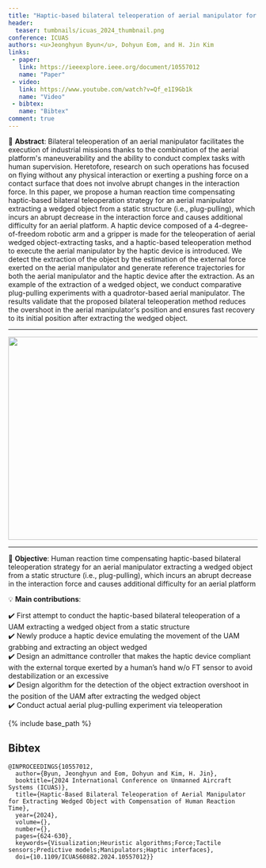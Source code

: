 ```yaml
---
title: "Haptic-based bilateral teleoperation of aerial manipulator for extracting wedged object with compensation of human reaction time"
header:
  teaser: tumbnails/icuas_2024_thumbnail.png
conference: ICUAS
authors: <u>Jeonghyun Byun</u>, Dohyun Eom, and H. Jin Kim
links:
 - paper:
   link: https://ieeexplore.ieee.org/document/10557012
   name: "Paper"
 - video:
   link: https://www.youtube.com/watch?v=Qf_e1I9Gb1k
   name: "Video"
 - bibtex: 
   name: "Bibtex"
comment: true
---
```


📃 **Abstract**: Bilateral teleoperation of an aerial manipulator facilitates the execution of industrial missions thanks to the combination of the aerial platform's maneuverability and the ability to conduct complex tasks with human supervision. Heretofore, research on such operations has focused on flying without any physical interaction or exerting a pushing force on a contact surface that does not involve abrupt changes in the interaction force. In this paper, we propose a human reaction time compensating haptic-based bilateral teleoperation strategy for an aerial manipulator extracting a wedged object from a static structure (i.e., plug-pulling), which incurs an abrupt decrease in the interaction force and causes additional difficulty for an aerial platform. A haptic device composed of a 4-degree-of-freedom robotic arm and a gripper is made for the teleoperation of aerial wedged object-extracting tasks, and a haptic-based teleoperation method to execute the aerial manipulator by the haptic device is introduced. We detect the extraction of the object by the estimation of the external force exerted on the aerial manipulator and generate reference trajectories for both the aerial manipulator and the haptic device after the extraction. As an example of the extraction of a wedged object, we conduct comparative plug-pulling experiments with a quadrotor-based aerial manipulator. The results validate that the proposed bilateral teleoperation method reduces the overshoot in the aerial manipulator's position and ensures fast recovery to its initial position after extracting the wedged object.

---

<center><img src="/images/tumbnails/icuas_2024_thumbnail.png" width="588" height="410"></center>

---

🥅 **Objective**: Human reaction time compensating haptic-based bilateral teleoperation strategy for an aerial manipulator extracting a wedged object from a static structure (i.e., plug-pulling), which incurs an abrupt decrease in the interaction force and causes additional difficulty for an aerial platform

💡 **Main contributions**:

✔️ First attempt to conduct the haptic-based bilateral teleoperation of a UAM extracting a wedged object from a static structure <br>
✔️ Newly produce a haptic device emulating the movement of the UAM grabbing and extracting an object wedged <br> 
✔️ Design an admittance controller that makes the haptic device compliant with the external torque exerted by a human’s hand w/o FT sensor to avoid destabilization or an excessive <br>
✔️ Design algorithm for the detection of the object extraction overshoot in the position of the UAM after extracting the wedged object <br>
✔️ Conduct actual aerial plug-pulling experiment via teleoperation 

{% include base_path %}

## Bibtex <a id="bibtex"></a>
```
@INPROCEEDINGS{10557012,
  author={Byun, Jeonghyun and Eom, Dohyun and Kim, H. Jin},
  booktitle={2024 International Conference on Unmanned Aircraft Systems (ICUAS)}, 
  title={Haptic-Based Bilateral Teleoperation of Aerial Manipulator for Extracting Wedged Object with Compensation of Human Reaction Time}, 
  year={2024},
  volume={},
  number={},
  pages={624-630},
  keywords={Visualization;Heuristic algorithms;Force;Tactile sensors;Predictive models;Manipulators;Haptic interfaces},
  doi={10.1109/ICUAS60882.2024.10557012}}
```
